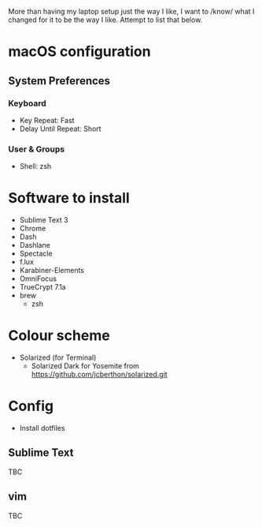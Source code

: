 More than having my laptop setup just the way I like, I want to /know/ what I changed for it to be the way I like. Attempt to list that below.

# macOS configuration

## System Preferences

### Keyboard

- Key Repeat: Fast
- Delay Until Repeat: Short

### User & Groups

- Shell: zsh

# Software to install

- Sublime Text 3
- Chrome
- Dash
- Dashlane
- Spectacle
- f.lux
- Karabiner-Elements
- OmniFocus
- TrueCrypt 7.1a
- brew
    - zsh

# Colour scheme

- Solarized (for Terminal)
    - Solarized Dark for Yosemite from https://github.com/jcberthon/solarized.git

# Config

- Install dotfiles

## Sublime Text

TBC

## vim

TBC